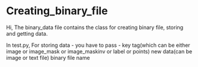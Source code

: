 # Creating_binary_file

Hi, The binary_data file contains the class for creating binary file, storing and getting data.

In test.py,
  For storing data - you have to pass -
  key
  tag(which can be either image or image_mask or image_maskinv or label or points)
  new data(can be image or text file)
  binary file name
  
